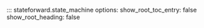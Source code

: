 ::: stateforward.state_machine
    options:
      show_root_toc_entry: false
      show_root_heading: false